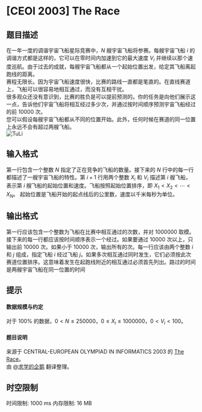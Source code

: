 # [CEOI 2003] The Race

## 题目描述

在一年一度的调谐宇宙飞船星际竞赛中，$N$ 艘宇宙飞船将参赛。每艘宇宙飞船 $i$ 的调谐方式都是这样的，它可以在零时间内加速到它的最大速度 $V_i$ 并继续以那个速度巡航。由于过去的成就，每艘宇宙飞船都从一个起始位置出发，给定其飞船离起跑线的距离。  
赛程无限长。因为宇宙飞船速度很快，比赛的路线一直都是笔直的。在直线赛道上，飞船可以很容易地相互通过，而没有互相干扰。  
很多观众还没有意识到，比赛的胜负是可以提前预测的。你的任务是向他们展示这一点，告诉他们宇宙飞船将相互经过多少次，并通过按时间顺序预测宇宙飞船经过的前 $10000$ 次。  
您可以假设每艘宇宙飞船都从不同的位置开始。此外，任何时候在赛道的同一位置上永远不会有超过两艘飞船。   
![TuLi](https://cdn.luogu.com.cn/upload/image_hosting/437urrvu.png)

## 输入格式

第一行包含一个整数 $N$ 指定了正在竞争的飞船的数量。接下来的 $N$ 行中的每一行都描述了一艘宇宙飞船的特性。第 $i+1$ 行用两个整数 $X_i$ 和 $V_i$ 描述第 $i$ 艘飞船，表示第 $i$ 艘飞船的起始位置和速度。飞船按照起始位置排序，即 $X_1 < X_2 < \cdots < X_N$。 起始位置是飞船开始的起点线后的公里数，速度以千米每秒为单位。

## 输出格式

第一行应该包含一个整数为飞船在比赛中相互通过的次数，并对 $1000000$ 取模。接下来的每一行都应该按时间顺序表示一个经过。如果要通过 $10000$ 次以上，只输出前 $10000$ 次。如果小于 $10000$ 次，输出所有的次。每一行应该由两个整数 $i$ 和 $j$ 组成，指定飞船 $i$ 经过飞船 $j$。如果多次相互通过同时发生，它们必须按此次赛道位置排序。这意味着发生在起跑线附近的相互通过必须首先列出。路过的时间是两艘宇宙飞船在同一位置的时间

## 提示

#### 数据规模与约定  
对于 $100 \%$ 的数据，$0 < N \leq 250 000$，$0 \leq X_i \leq 1 000 000$，$0 < V_i < 100$。
#### 题目说明  
来源于 CENTRAL-EUROPEAN OLYMPIAD IN INFORMATICS 2003 的 [The Race](https://www.ceoi2003.de/www/downloads/therace-en.pdf)。  
由 @[求学的企鹅](/user/271784) 翻译整理。

## 时空限制

时间限制: 1000 ms
内存限制: 16 MB
